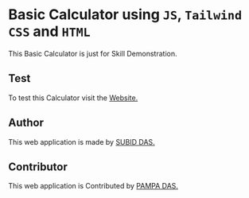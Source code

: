 # Basic Calculator using `JS`, `Tailwind CSS` and `HTML`

This Basic Calculator is just for Skill Demonstration.
 
## Test

To test this Calculator visit the [Website.](https://itsme-subid.github.io/JavaScript/Basic%20Calculator/)


## Author

This web application is made by [SUBID DAS.](https://github.com/itsme-Subid)

## Contributor

This web application is Contributed by [PAMPA DAS.](https://www.instagram.com/crazy_pampi/)